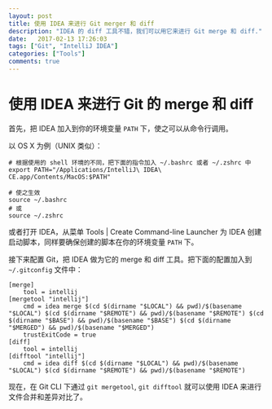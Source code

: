 ```yaml
---
layout: post
title: 使用 IDEA 来进行 Git merger 和 diff
description: "IDEA 的 diff 工具不错，我们可以用它来进行 Git merge 和 diff."
date:   2017-02-13 17:26:03
tags: ["Git", "IntelliJ IDEA"]
categories: ["Tools"]
comments: true
---
```




# 使用 IDEA 来进行 Git 的 merge 和 diff



首先，把 IDEA 加入到你的环境变量 `PATH` 下，使之可以从命令行调用。

以 OS X 为例（UNIX 类似）：

``` shell
# 根据使用的 shell 环境的不同，把下面的指令加入 ~/.bashrc 或者 ~/.zshrc 中
export PATH="/Applications/IntelliJ\ IDEA\ CE.app/Contents/MacOS:$PATH"

# 使之生效
source ~/.bashrc
# 或
source ~/.zshrc
```

或者打开 IDEA，从菜单 Tools | Create Command-line Launcher 为 IDEA 创建启动脚本，同样要确保创建的脚本在你的环境变量 `PATH` 下。



接下来配置 Git，把 IDEA 做为它的 merge 和 diff 工具。把下面的配置加入到 `~/.gitconfig` 文件中：

```
[merge]
    tool = intellij
[mergetool "intellij"]
    cmd = idea merge $(cd $(dirname "$LOCAL") && pwd)/$(basename "$LOCAL") $(cd $(dirname "$REMOTE") && pwd)/$(basename "$REMOTE") $(cd $(dirname "$BASE") && pwd)/$(basename "$BASE") $(cd $(dirname "$MERGED") && pwd)/$(basename "$MERGED")
    trustExitCode = true
[diff]
    tool = intellij
[difftool "intellij"]
    cmd = idea diff $(cd $(dirname "$LOCAL") && pwd)/$(basename "$LOCAL") $(cd $(dirname "$REMOTE") && pwd)/$(basename "$REMOTE")
```

现在，在 Git CLI 下通过 `git mergetool`, `git difftool` 就可以使用 IDEA 来进行文件合并和差异对比了。
